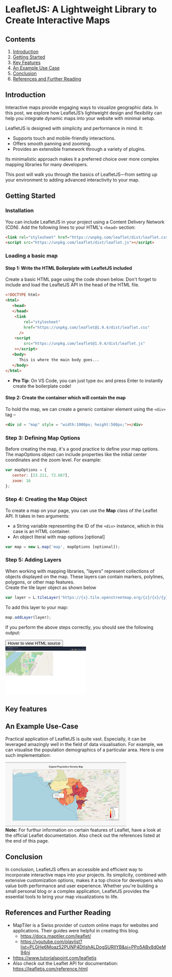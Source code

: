 # LeafletJS: A Lightweight Library to Create Interactive Maps

## Contents
1. [Introduction](#introduction)
2. [Getting Started](#getting-started)
3. [Key Features](#key-features)
4. [An Example Use Case](#an-example-use-case)
5. [Conclusion](#conclusion)
6. [References and Further Reading](#references-and-further-reading)

## Introduction

Interactive maps provide engaging ways to visualize geographic data. In this post, we explore how LeafletJS’s lightweight design and flexibility can help you integrate dynamic maps into your website with minimal setup.  

LeafletJS is designed with simplicity and performance in mind. It:  
- Supports touch and mobile-friendly interactions.  
- Offers smooth panning and zooming.  
- Provides an extensible framework through a variety of plugins.  

Its minimalistic approach makes it a preferred choice over more complex mapping libraries for many developers.  

This post will walk you through the basics of LeafletJS—from setting up your environment to adding advanced interactivity to your map.

## Getting Started

### Installation

You can include LeafletJS in your project using a Content Delivery Network (CDN). Add the following lines to your HTML's `<head>` section:

```html
<link rel="stylesheet" href="https://unpkg.com/leaflet/dist/leaflet.css" />
<script src="https://unpkg.com/leaflet/dist/leaflet.js"></script>
```

### Loading a basic map

#### Step 1: Write the HTML Boilerplate with LeafletJS included

Create a basic HTML page using the code shown below. Don't forget to include and load the LeafletJS API in the head of the HTML file.  
```html
<!DOCTYPE html>
<html>
   <head>   
   </head>
    <link
        rel="stylesheet"
        href="https://unpkg.com/leaflet@1.9.4/dist/leaflet.css"
      />
    <script
        src="https://unpkg.com/leaflet@1.9.4/dist/leaflet.js"
    ></script>
   <body>
      This is where the main body goes...
   </body>
</html>
```
- **Pro Tip**: On VS Code, you can just type ```doc``` and press Enter to instantly create the boilerplate code!

#### Step 2: Create the container which will contain the map
To hold the map, we can create a generic container element using the `<div>` tag –
```html
<div id = "map" style = "width:1000px; height:500px;"></div>
```

### Step 3: Defining Map Options
Before creating the map, it's a good practice to define your map options. The mapOptions object can include properties like the initial center coordinates and the zoom level. For example:

```js
var mapOptions = {
   center: [23.211, 72.687], 
   zoom: 16               
};
```

### Step 4: Creating the Map Object
To create a map on your page, you can use the **Map** class of the Leaflet API. It takes in two arguments:
- a String variable representing the ID of the `<div>` instance, which in this case is an HTML container.
- An object literal with map options [optional]

```js
var map = new L.map('map', mapOptions [optional]);
```

### Step 5: Adding Layers
When working with mapping libraries, "layers" represent collections of objects displayed on the map. These layers can contain markers, polylines, polygons, or other map features.   
Create the tile layer object as shown below

```js
var layer = L.tileLayer('https://{s}.tile.openstreetmap.org/{z}/{x}/{y}.png');
```

To add this layer to your map:  
```js
map.addLayer(layer);
```

If you perform the above steps correctly, you should see the following output:
<style>
.tooltip {
    position: relative;
    display: inline-block;
}

.tooltip .tooltip-content {
    display: none;
    width: 500px;
    background-color: #f9f9f9;
    color: #333;
    text-align: left;
    border: 1px solid #ccc;
    padding: 10px;
    position: absolute;
    z-index: 1;
    top: 110%;
    left: 50%;
    margin-left: 0px;
    white-space: pre-wrap;
}

.tooltip:hover .tooltip-content {
    display: block;
}
</style>

<div class="tooltip">
    <button type="button">Hover to view HTML source</button>
    <div class="tooltip-content">
        &lt;!DOCTYPE html&gt;
        &lt;html&gt;
             &lt;head&gt;
                    &lt;title&gt;Leaflet sample&lt;/title&gt;
                    &lt;link rel="stylesheet" href="https://unpkg.com/leaflet@1.9.4/dist/leaflet.css" /&gt;
                    &lt;script src="https://unpkg.com/leaflet@1.9.4/dist/leaflet.js"&gt;&lt;/script&gt;
                    This is a map of IIT Gandhinagar
             &lt;/head&gt;
             &lt;body&gt;
                    &lt;div id="map" style="width: 1000px; height: 500px"&gt;&lt;/div&gt;
                    &lt;script&gt;
                         var mapOptions = {
                                center: [23.211, 72.687],
                                zoom: 16
                         };
                         var map = L.map('map', mapOptions);
                         var layer = L.tileLayer('https://{s}.tile.openstreetmap.org/{z}/{x}/{y}.png');
                         layer.addTo(map);
                    &lt;/script&gt;
             &lt;/body&gt;
        &lt;/html&gt;
    </div>
</div>

<div align="left">
    <img src="screenshot1.png" alt="LeafletJS Map Screenshot" style="max-width:50%; height:auto;">
</div>

## Key features


## An Example Use-Case
Practical application of LeafletJS is quite vast. Especially, it can be leveraged amazingly well in the field of data visualisation. For example, we can visualise the population demographics of a particular area. Here is one such implementation:  

<div align="left">
    <img src="screenshot2.png" style="max-width:75%; height:auto;">
</div>

<div class = "alert alert-block alert-info"> 
<b>Note:</b> For furthur information on certain features of Leaflet, have a look at the official Leaflet documentation. Also check out the references listed at the end of this page.
</div>

## Conclusion
In conclusion, LeafletJS offers an accessible and efficient way to incorporate interactive maps into your projects. Its simplicity, combined with extensive customization options, makes it a top choice for developers who value both performance and user experience. Whether you're building a small personal blog or a complex application, LeafletJS provides the essential tools to bring your map visualizations to life.

## References and Further Reading  

- MapTiler is a Swiss provider of custom online maps for websites and applications. Their guides were helpful in creating this blog.
    - https://docs.maptiler.com/leaflet/
    - https://youtube.com/playlist?list=PLGHe6Moaz52PUNP4DtIshALDogSURIlYB&si=PPo5ABv8d0eM94nj
- https://www.tutorialspoint.com/leafletjs
- Also check out the Leaflet API for documentation: https://leafletjs.com/reference.html
